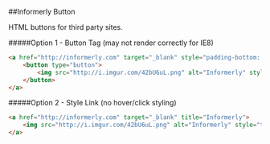 ##Informerly Button

HTML buttons for third party sites. 


#####Option 1 - Button Tag (may not render correctly for IE8)
```html
<a href="http://informerly.com" target="_blank" style="padding-bottom: 5px;" title="Informerly">
	<button type="button">
		<img src="http://i.imgur.com/42bU6uL.png" alt="Informerly" style="padding: 2px 1px 1px 1px;">
	</button>
</a>
```

#####Option 2 - Style Link (no hover/click styling)
```html
<a href="http://informerly.com" target="_blank" title="Informerly">
	<img src="http://i.imgur.com/42bU6uL.png" alt="Informerly" style="text-decoration: none; background-color: #EEEEEE; color: #333333; padding: 4px; border: 1px solid #CCCCCC; -moz-border-radius: 4px; border-radius: 4px;">
</a>
```